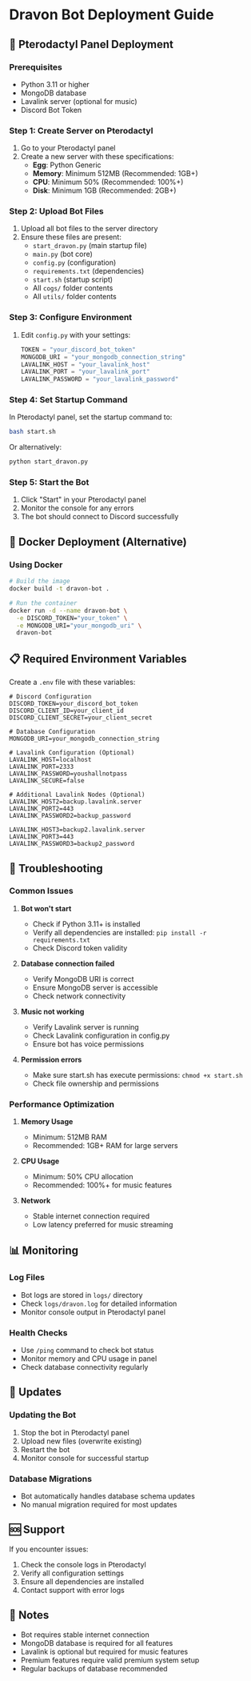 # Dravon Bot Deployment Guide

## 🚀 Pterodactyl Panel Deployment

### Prerequisites
- Python 3.11 or higher
- MongoDB database
- Lavalink server (optional for music)
- Discord Bot Token

### Step 1: Create Server on Pterodactyl
1. Go to your Pterodactyl panel
2. Create a new server with these specifications:
   - **Egg**: Python Generic
   - **Memory**: Minimum 512MB (Recommended: 1GB+)
   - **CPU**: Minimum 50% (Recommended: 100%+)
   - **Disk**: Minimum 1GB (Recommended: 2GB+)

### Step 2: Upload Bot Files
1. Upload all bot files to the server directory
2. Ensure these files are present:
   - `start_dravon.py` (main startup file)
   - `main.py` (bot core)
   - `config.py` (configuration)
   - `requirements.txt` (dependencies)
   - `start.sh` (startup script)
   - All `cogs/` folder contents
   - All `utils/` folder contents

### Step 3: Configure Environment
1. Edit `config.py` with your settings:
   ```python
   TOKEN = "your_discord_bot_token"
   MONGODB_URI = "your_mongodb_connection_string"
   LAVALINK_HOST = "your_lavalink_host"
   LAVALINK_PORT = "your_lavalink_port"
   LAVALINK_PASSWORD = "your_lavalink_password"
   ```

### Step 4: Set Startup Command
In Pterodactyl panel, set the startup command to:
```bash
bash start.sh
```

Or alternatively:
```bash
python start_dravon.py
```

### Step 5: Start the Bot
1. Click "Start" in your Pterodactyl panel
2. Monitor the console for any errors
3. The bot should connect to Discord successfully

## 🐳 Docker Deployment (Alternative)

### Using Docker
```bash
# Build the image
docker build -t dravon-bot .

# Run the container
docker run -d --name dravon-bot \
  -e DISCORD_TOKEN="your_token" \
  -e MONGODB_URI="your_mongodb_uri" \
  dravon-bot
```

## 📋 Required Environment Variables

Create a `.env` file with these variables:
```env
# Discord Configuration
DISCORD_TOKEN=your_discord_bot_token
DISCORD_CLIENT_ID=your_client_id
DISCORD_CLIENT_SECRET=your_client_secret

# Database Configuration
MONGODB_URI=your_mongodb_connection_string

# Lavalink Configuration (Optional)
LAVALINK_HOST=localhost
LAVALINK_PORT=2333
LAVALINK_PASSWORD=youshallnotpass
LAVALINK_SECURE=false

# Additional Lavalink Nodes (Optional)
LAVALINK_HOST2=backup.lavalink.server
LAVALINK_PORT2=443
LAVALINK_PASSWORD2=backup_password

LAVALINK_HOST3=backup2.lavalink.server
LAVALINK_PORT3=443
LAVALINK_PASSWORD3=backup2_password
```

## 🔧 Troubleshooting

### Common Issues

1. **Bot won't start**
   - Check if Python 3.11+ is installed
   - Verify all dependencies are installed: `pip install -r requirements.txt`
   - Check Discord token validity

2. **Database connection failed**
   - Verify MongoDB URI is correct
   - Ensure MongoDB server is accessible
   - Check network connectivity

3. **Music not working**
   - Verify Lavalink server is running
   - Check Lavalink configuration in config.py
   - Ensure bot has voice permissions

4. **Permission errors**
   - Make sure start.sh has execute permissions: `chmod +x start.sh`
   - Check file ownership and permissions

### Performance Optimization

1. **Memory Usage**
   - Minimum: 512MB RAM
   - Recommended: 1GB+ RAM for large servers

2. **CPU Usage**
   - Minimum: 50% CPU allocation
   - Recommended: 100%+ for music features

3. **Network**
   - Stable internet connection required
   - Low latency preferred for music streaming

## 📊 Monitoring

### Log Files
- Bot logs are stored in `logs/` directory
- Check `logs/dravon.log` for detailed information
- Monitor console output in Pterodactyl panel

### Health Checks
- Use `/ping` command to check bot status
- Monitor memory and CPU usage in panel
- Check database connectivity regularly

## 🔄 Updates

### Updating the Bot
1. Stop the bot in Pterodactyl panel
2. Upload new files (overwrite existing)
3. Restart the bot
4. Monitor console for successful startup

### Database Migrations
- Bot automatically handles database schema updates
- No manual migration required for most updates

## 🆘 Support

If you encounter issues:
1. Check the console logs in Pterodactyl
2. Verify all configuration settings
3. Ensure all dependencies are installed
4. Contact support with error logs

## 📝 Notes

- Bot requires stable internet connection
- MongoDB database is required for all features
- Lavalink is optional but required for music features
- Premium features require valid premium system setup
- Regular backups of database recommended